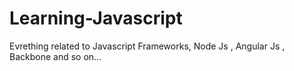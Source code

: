 # Learning-Javascript
Evrething related to Javascript Frameworks, Node Js , Angular Js , Backbone and so on...
